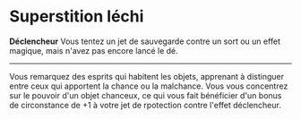 # Superstition léchi

<p><span id="ctl00_MainContent_DetailedOutput"><strong>Déclencheur</strong> Vous tentez un jet de sauvegarde contre un sort ou un effet magique, mais n'avez pas encore lancé le dé.<br></span></p>
<hr>
<p>Vous remarquez des esprits qui habitent les objets, apprenant à distinguer entre ceux qui apportent la chance ou la malchance. Vous vous concentrez sur le pouvoir d'un objet chanceux, ce qui vous fait bénéficier d'un bonus de circonstance de +1 à votre jet de rpotection contre l'effet déclencheur.&nbsp;</p>